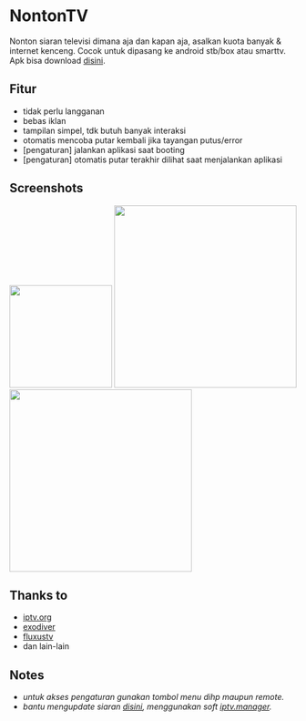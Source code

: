 # NontonTV

Nonton siaran televisi dimana aja dan kapan aja, asalkan kuota banyak & internet kenceng. Cocok untuk dipasang ke android stb/box atau smarttv. Apk bisa download [disini](https://github.com/hariimurti/NontonTV/releases).


## Fitur
- tidak perlu langganan
- bebas iklan
- tampilan simpel, tdk butuh banyak interaksi
- otomatis mencoba putar kembali jika tayangan putus/error
- [pengaturan] jalankan aplikasi saat booting
- [pengaturan] otomatis putar terakhir dilihat saat menjalankan aplikasi


## Screenshots
[<img src="https://github.com/hariimurti/NontonTV/blob/master/screenshot/20200412-115720.jpg" height=180>](https://github.com/hariimurti/NontonTV/blob/master/screenshot/20200412-115720.jpg)
[<img src="https://github.com/hariimurti/NontonTV/blob/master/screenshot/20200412-115727.jpg" width=320>](https://github.com/hariimurti/NontonTV/blob/master/screenshot/20200412-115727.jpg)
[<img src="https://github.com/hariimurti/NontonTV/blob/master/screenshot/20200412-115735.jpg" width=320>](https://github.com/hariimurti/NontonTV/blob/master/screenshot/20200412-115735.jpg)


## Thanks to
- [iptv.org](https://github.com/iptv-org/iptv)
- [exodiver](https://github.com/exodiver/IPTV)
- [fluxustv](https://fluxustv.blogspot.com/)
- dan lain-lain


## Notes
- *untuk akses pengaturan gunakan tombol menu dihp maupun remote.*
- *bantu mengupdate siaran [disini](https://github.com/hariimurti/NontonTV/blob/master/json/playlist.json), menggunakan soft [iptv.manager](https://github.com/hariimurti/NontonTV/releases/download/v1.4/IPTV.Manager_v2021.4.29.0748.zip).*
